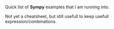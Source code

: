 Quick list of **Sympy** examples that I am running into.

Not yet a cheatsheet, but still usefull to keep usefull expression/combinations.
